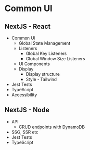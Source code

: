 # Common UI

## NextJS - React

- Common UI
  - Global State Management
  - Listeners
    - Global Key Listeners
    - Global Window Size Listeners
  - UI Components
  - Display
    - Display structure
    - Style - Tailwind
- Jest Tests
- TypeScript
- Accessibility

## NextJS - Node

- API
  - CRUD endpoints with DynamoDB
- SSG, SSR etc
- Jest Tests
- TypeScript

